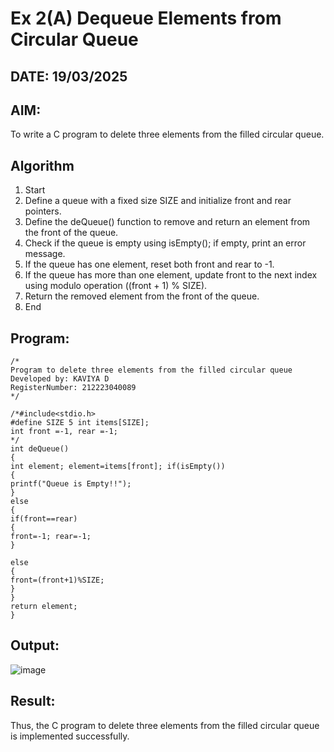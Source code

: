 # Ex 2(A) Dequeue Elements from Circular Queue
## DATE: 19/03/2025
## AIM:
To write a C program to delete three elements from the filled circular queue.

## Algorithm
1.	Start
2.	Define a queue with a fixed size SIZE and initialize front and rear pointers.
3.	Define the deQueue() function to remove and return an element from the front of the queue.
4.	Check if the queue is empty using isEmpty(); if empty, print an error message.
5.	If the queue has one element, reset both front and rear to -1.
6.	If the queue has more than one element, update front to the next index using modulo operation ((front + 1) % SIZE).
7.	Return the removed element from the front of the queue.
8.	End
   

## Program:
```
/*
Program to delete three elements from the filled circular queue
Developed by: KAVIYA D
RegisterNumber: 212223040089 
*/

/*#include<stdio.h>
#define SIZE 5 int items[SIZE];
int front =-1, rear =-1;
*/
int deQueue()
{
int element; element=items[front]; if(isEmpty())
{
printf("Queue is Empty!!");
}
else
{
if(front==rear)
{
front=-1; rear=-1;
}
 
else
{
front=(front+1)%SIZE;
}
}
return element;
}

```

## Output:

![image](https://github.com/user-attachments/assets/45dab3a2-8ceb-4567-bda3-f529cf4b23ca)


## Result:
Thus, the C program to delete three elements from the filled circular queue is implemented successfully.
